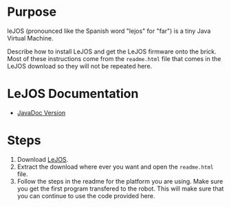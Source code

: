 # Purpose #

leJOS (pronounced like the Spanish word "lejos" for "far") is a tiny Java Virtual Machine.

Describe how to install LeJOS and get the LeJOS firmware onto the brick. Most of these instructions come from the `readme.html` file that comes in the LeJOS download so they will not be repeated here.

# LeJOS Documentation #

  * [JavaDoc Version](http://lejos.sourceforge.net/p_technologies/nxt/nxj/api/index.html)

# Steps #

  1. Download [LeJOS](http://lejos.sourceforge.net/p_technologies/nxt/nxj/downloads.php).
  1. Extract the download where ever you want and open the `readme.html` file.
  1. Follow the steps in the readme for the platform you are using. Make sure you get the first program transfered to the robot. This will make sure that you can continue to use the code provided here.